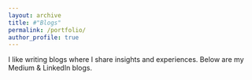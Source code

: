 ```yaml
---
layout: archive
title: #"Blogs"
permalink: /portfolio/
author_profile: true
---
```


I like writing blogs where I share insights and experiences. Below are my Medium & LinkedIn blogs.
